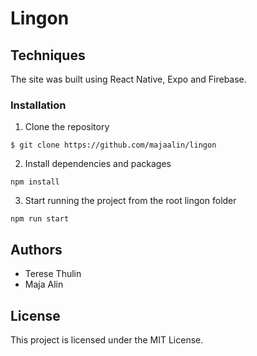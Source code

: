 # Lingon

## Techniques

The site was built using React Native, Expo and Firebase.

### Installation

1. Clone the repository

```
$ git clone https://github.com/majaalin/lingon
```

2. Install dependencies and packages

```
npm install
```

3. Start running the project from the root lingon folder

```
npm run start
```

## Authors
- Terese Thulin
- Maja Alin

## License
This project is licensed under the MIT License.
